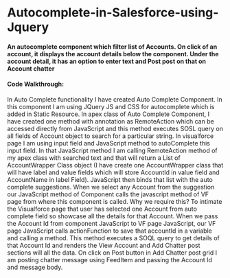 # Autocomplete-in-Salesforce-using-Jquery

#### An autocomplete component which filter list of Accounts. On click of an account, it displays the account details below the component. Under the account detail, it has an option to enter text and Post post on that on Account chatter

#### Code Walkthrough:
In Auto Complete functionality I have created Auto Complete
Component. In this component I am using JQuery JS and CSS for autocomplete which is
added in Static Resource. In apex class of Auto Complete Component, I have created
one method with annotation as RemoteAction which can be accessed directly from
JavaScript and this method executes SOSL query on all fields of Account object to search
for a particular string. In visualforce page I am using input field and JavaScript method to
autoComplete this input field. In that JavaScript method I am calling RemoteAction
method of my apex class with searched text and that will return a List of
AccountWrapper Class object (I have create one AccountWrapper class that will have
label and value fields which will store AccountId in value field and AccountName in label
Field). JavaScript then binds that list with the auto complete suggestions. When we
select any Account from the suggestion our JavaScript method of Component calls the
javascript method of VF page from where this component is called. Why we require
this? To intimate the Visualforce page that user has selected one Account from auto
complete field so showcase all the details for that Account. When we pass the Account
Id from component JavaScript to VF page JavaScript, our VF page JavaScript calls
actionFunction to save that accountId in a variable and calling a method. This method
executes a SOQL query to get details of that Account Id and renders the View Account
and Add Chatter post sections will all the data. On click on Post button in Add Chatter
post grid I am posting chatter message using FeedItem and passing the Account Id and
message body.
